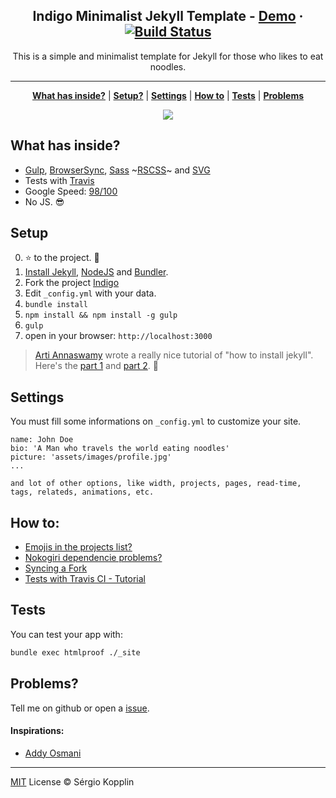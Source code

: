 <p align="center">
    <h2 align="center">Indigo Minimalist Jekyll Template - <a href="http://sergiokopplin.github.io/indigo/">Demo</a> · <a href="https://travis-ci.org/sergiokopplin/indigo"><img src="https://camo.githubusercontent.com/5393485b732749b3499264168fa8af60166071e8/68747470733a2f2f7472617669732d63692e6f72672f73657267696f6b6f70706c696e2f696e6469676f2e7376673f6272616e63683d67682d7061676573" alt="Build Status" data-canonical-src="https://travis-ci.org/sergiokopplin/indigo.svg?branch=gh-pages" style="max-width:100%;"></a></h2>
</p>

<p align="center">This is a simple and minimalist template for Jekyll for those who likes to eat noodles.</p>

***

<p align="center">
    <b><a href="README.md#what-has-inside">What has inside?</a></b>
    |
    <b><a href="README.md#setup">Setup?</a></b>
    |
    <b><a href="README.md#settings">Settings</a></b>
    |
    <b><a href="README.md#how-to">How to</a></b>
    |
    <b><a href="README.md#tests">Tests</a></b>
    |
    <b><a href="README.md#problems">Problems</a></b>
</p>

<p align="center">
    <img src="https://raw.githubusercontent.com/sergiokopplin/indigo/gh-pages/screen-shot.png" />
</p>

## What has inside?

- [Gulp](http://gulpjs.com/), [BrowserSync](https://www.browsersync.io/), [Sass](http://sass-lang.com/) ~[RSCSS](http://rscss.io/)~ and [SVG](https://www.w3.org/Graphics/SVG/)
- Tests with [Travis](https://travis-ci.org/)
- Google Speed: [98/100](https://developers.google.com/speed/pagespeed/insights/?url=http%3A%2F%2Fsergiokopplin.github.io%2Findigo%2F)
- No JS. :sunglasses:

## Setup

0. :star: to the project. :metal:
1. [Install Jekyll](http://jekyllrb.com), [NodeJS](https://nodejs.org/) and [Bundler](http://bundler.io/).
2. Fork the project [Indigo](https://github.com/sergiokopplin/indigo/fork)
3. Edit `_config.yml` with your data.
4. `bundle install`
5. `npm install && npm install -g gulp`
6. `gulp`
7. open in your browser: `http://localhost:3000`

> [Arti Annaswamy](https://github.com/aannasw) wrote a really nice tutorial of "how to install jekyll". Here's the [part 1](http://artiannaswamy.com/build-a-github-blog-part-1) and [part 2](http://artiannaswamy.com/build-a-github-blog-part-2). :metal:

## Settings

You must fill some informations on `_config.yml` to customize your site.

```
name: John Doe
bio: 'A Man who travels the world eating noodles'
picture: 'assets/images/profile.jpg'
...

and lot of other options, like width, projects, pages, read-time, tags, relateds, animations, etc.
```

## How to:

- [Emojis in the projects list?](https://github.com/sergiokopplin/indigo/issues/72)
- [Nokogiri dependencie problems?](https://github.com/sergiokopplin/indigo/issues/81)
- [Syncing a Fork](https://help.github.com/articles/syncing-a-fork/)
- [Tests with Travis CI - Tutorial](http://www.raywenderlich.com/109418/travis-ci-tutorial)

## Tests

You can test your app with:

```bash
bundle exec htmlproof ./_site
````

## Problems?

Tell me on github or open a [issue](https://github.com/sergiokopplin/indigo/issues/new).

#### Inspirations:
- [Addy Osmani](https://addyosmani.com/)

---

[MIT](http://kopplin.mit-license.org/) License © Sérgio Kopplin
